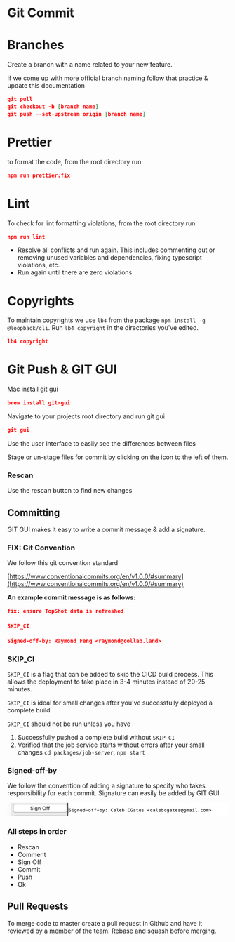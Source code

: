 # Git Commit

# Branches

Create a branch with a name related to your new feature.  

If we come up with more official branch naming follow that practice & update this documentation

```json
git pull
git checkout -b [branch name]
git push --set-upstream origin [branch name]
```

# Prettier

to format the code, from the root directory run:

```json
npm run prettier:fix
```

# Lint

To check for lint formatting violations, from the root directory run:

```json
npm run lint
```

- Resolve all conflicts and run again.  This includes commenting out or removing unused variables and dependencies, fixing typescript violations, etc.
- Run again until there are zero violations

# Copyrights

To maintain copyrights we use `lb4` from the package `npm install -g @loopback/cli`.  Run `lb4 copyright` in the directories you've edited.

```json
lb4 copyright
```

# Git Push & GIT GUI

Mac install git gui

```json
brew install git-gui
```

Navigate to your projects root directory and run git gui

```json
git gui
```

Use the user interface to easily see the differences between files

Stage or un-stage files for commit by clicking on the icon to the left of them.

### Rescan

Use the rescan button to find new changes

## Committing

GIT GUI makes it easy to write a commit message & add a signature.  

### FIX: Git Convention

We follow this git convention standard

[https://www.conventionalcommits.org/en/v1.0.0/#summary](https://www.conventionalcommits.org/en/v1.0.0/#summary)

**An example commit message is as follows:**

```json
fix: ensure TopShot data is refreshed
    
SKIP_CI

Signed-off-by: Raymond Feng <raymond@collab.land>
```

### SKIP_CI

`SKIP_CI` is a flag that can be added to skip the CICD build process.  This allows the deployment to take place in 3-4 minutes instead of 20-25 minutes.  

`SKIP_CI` is ideal for small changes after you've successfully deployed a complete build

`SKIP_CI` should not be run unless you have 

1. Successfully pushed a complete build without `SKIP_CI`
2. Verified that the job service starts without errors after your small changes `cd packages/job-server`, `npm start`

### Signed-off-by

We follow the convention of adding a signature to specify who takes responsibility for each commit.  Signature can easily be added by GIT GUI

![Screen Shot 2021-11-29 at 2.04.48 PM.png](Git%20Commit%20c00d9885b7c44811a3de9a91f719ce5f/Screen_Shot_2021-11-29_at_2.04.48_PM.png)

### All steps in order

- Rescan
- Comment
- Sign Off
- Commit
- Push
- Ok

## Pull Requests

To merge code to master create a pull request in Github and have it reviewed by a member of the team.  Rebase and squash before merging.